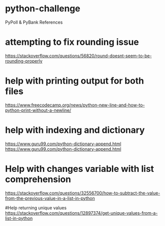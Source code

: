 # python-challenge
PyPoll & PyBank References

# attempting to fix rounding issue
https://stackoverflow.com/questions/56820/round-doesnt-seem-to-be-rounding-properly

# help with printing output for both files
https://www.freecodecamp.org/news/python-new-line-and-how-to-python-print-without-a-newline/

# help with indexing and dictionary
https://www.guru99.com/python-dictionary-append.html
https://www.guru99.com/python-dictionary-append.html

# Help with changes variable with list comprehension
https://stackoverflow.com/questions/32556700/how-to-subtract-the-value-from-the-previous-value-in-a-list-in-python

#Help returning unique values
https://stackoverflow.com/questions/12897374/get-unique-values-from-a-list-in-python

